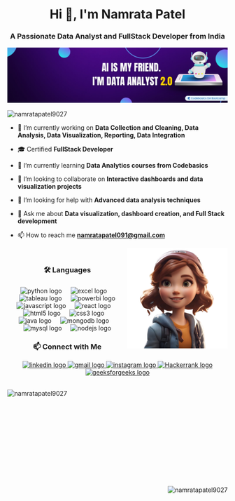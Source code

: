  
<h1 align="center">Hi 👋, I'm Namrata Patel</h1>
<h3 align="center">A Passionate Data Analyst and FullStack Developer from India</h3>
<img src="https://github.com/Namratapatel9027/Namratapatel9027/blob/main/data_analyst_2.0.png"  />

<p align="left"> <img src="https://komarev.com/ghpvc/?username=namratapatel9027&label=Profile%20views&color=0e75b6&style=flat" alt="namratapatel9027" /> </p>

- 🔭 I’m currently working on **Data Collection and Cleaning, Data Analysis, Data Visualization, Reporting, Data Integration**

- 🎓 Certified **FullStack Developer**

- 🌱 I’m currently learning **Data Analytics courses from Codebasics**

- 👯 I’m looking to collaborate on **Interactive dashboards and data visualization projects**

- 🤝 I’m looking for help with **Advanced data analysis techniques**

- 💬 Ask me about **Data visualization, dashboard creation, and Full Stack development**

- 📫 How to reach me **namratapatel091@gmail.com**


  <img height="230" align="right" src="https://github.com/Namratapatel9027/E-Guru-Website/blob/main/portrait-girl-with-backpack-3d-rendering-removebg-preview.png"  />

<br>

<h3 align="center">🛠 Languages </h3>


###
<div align="center">
  <img src="https://cdn.jsdelivr.net/gh/devicons/devicon/icons/python/python-original.svg" height="30" alt="python logo"  />
  <img width="12" />
  <img src="https://img.icons8.com/?size=100&id=117561&format=png&color=000000" height="30" alt="excel logo"  />
  <img width="12" />
  <img src="https://img.icons8.com/?size=100&id=9Kvi1p1F0tUo&format=png&color=000000" height="30" alt="tableau logo"  />
  <img width="12" />
  <img src="https://img.icons8.com/?size=100&id=Ny0t2MYrJ70p&format=png&color=000000" height="30" alt="powerbi logo"  />
  <img src="https://cdn.jsdelivr.net/gh/devicons/devicon/icons/javascript/javascript-original.svg" height="30" alt="javascript logo"  />
  <img width="12" />
  <img src="https://cdn.jsdelivr.net/gh/devicons/devicon/icons/react/react-original.svg" height="30" alt="react logo"  />
  <img width="12" />
  <img src="https://cdn.jsdelivr.net/gh/devicons/devicon/icons/html5/html5-original.svg" height="30" alt="html5 logo"  />
  <img width="12" />
  <img src="https://cdn.jsdelivr.net/gh/devicons/devicon/icons/css3/css3-original.svg" height="30" alt="css3 logo"  />
  <img width="12" />
  <img src="https://cdn.jsdelivr.net/gh/devicons/devicon/icons/java/java-original.svg" height="30" alt="java logo"  />
  <img width="12" />
  <img src="https://cdn.jsdelivr.net/gh/devicons/devicon/icons/mongodb/mongodb-original.svg" height="30" alt="mongodb logo"  />
  <img width="12" />
  <img src="https://cdn.jsdelivr.net/gh/devicons/devicon/icons/mysql/mysql-original.svg" height="30" alt="mysql logo"  />
  <img width="12" />
  <img src="https://cdn.jsdelivr.net/gh/devicons/devicon/icons/nodejs/nodejs-original.svg" height="30" alt="nodejs logo"  />
</div>

###
<h3 align="center">📫 Connect with Me</h3>
<div align="center">
  <a href="https://www.linkedin.com/in/namratapatel" target="_blank">
    <img src="https://raw.githubusercontent.com/maurodesouza/profile-readme-generator/master/src/assets/icons/social/linkedin/default.svg" width="47" height="35" alt="linkedin logo" />
  </a>
   <a href="mailto:namratapatel091@example.com" target="_blank">
    <img src="https://raw.githubusercontent.com/maurodesouza/profile-readme-generator/master/src/assets/icons/social/gmail/default.svg" width="47" height="35" alt="gmail logo" />
  </a>
    <a href="https://www.instagram.com/namratapatel" target="_blank">
    <img src="https://raw.githubusercontent.com/maurodesouza/profile-readme-generator/master/src/assets/icons/social/instagram/default.svg" width="47" height="35" alt="instagram logo" />
  </a>
  <a href="https://www.hackerrank.com/profile/namratapatel091" target="_blank">
    <img src="https://cdn.iconscout.com/icon/free/png-512/free-hackerrank-3521478-2944922.png?f=webp&w=256" width="40" height="35" alt="Hackerrank logo" />
  </a>
  <a href="https://www.geeksforgeeks.org/user/namratapatel091/" target="_blank">
    <img src="https://upload.wikimedia.org/wikipedia/commons/thumb/4/43/GeeksforGeeks.svg/1920px-GeeksforGeeks.svg.png" width="47" height="35" alt="geeksforgeeks logo" />
  </a>

  
</div>

<br>

<div
<p><img height="220" width="500"  align="left" src="https://github-readme-stats.vercel.app/api/top-langs?username=namratapatel9027&show_icons=true&locale=en&layout=compact" alt="namratapatel9027" /></p>
<br>
<p>&nbsp;<img height="210" align="right" src="https://github-readme-stats.vercel.app/api?username=namratapatel9027&show_icons=true&locale=en" alt="namratapatel9027" /></p>
</div>

###




